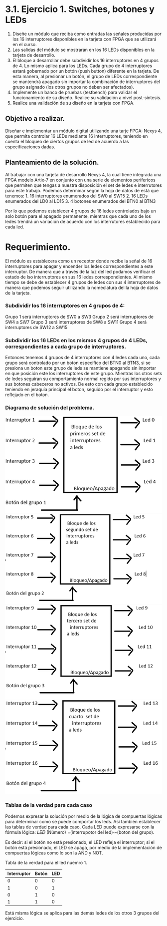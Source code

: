 # 3.1. Ejercicio 1. Switches, botones y LEDs
 1. Diseñe un módulo que reciba como entradas las señales producidas por los 16 interruptores disponibles en la tarjeta con FPGA que se utilizará en el curso.
 2. Las salidas del módulo se mostrarán en los 16 LEDs disponibles en la tarjeta de desarrollo.
 3. El bloque a desarrollar debe subdividir los 16 interruptores en 4 grupos de 4. Lo mismo aplica para los LEDs. Cada grupo de 4 interruptores estará gobernado por un botón (push button) diferente en la tarjeta. De esta manera, al presionar un botón, el grupo de LEDs correspondiente se mantendrá apagado sin importar la combinación de interruptores del grupo asignado (los otros grupos no deben ser afectados).
 4. Implemente un banco de pruebas (testbench) para validar el funcionamiento de su diseño. Realice su validación a nivel post-síntesis.
 5. Realice una validación de su diseño en la tarjeta con FPGA.

## Objetivo a realizar.
Diseñar e implementar un módulo digital utilizando una tarje FPGA: Nexys 4, que permita controlar 16 LEDs mediante 16 interruptores, teniendo en cuenta el bloqueo de ciertos grupos de led de acuerdo a las especificaciones dadas.

## Planteamiento de la solución. 
Al trabajar con una tarjeta de desarrollo Nexys 4, la cual tiene integrada una FPGA modelo Artix-7 en conjunto con una serie de elementos perífericos que permiten que tengas a nuestra disposición el set de ledes e interrutores para este trabajo. 
Podemos determinar según la hoja de datos de está que tenemos:
    1. 16 interruptores enumerados del SW0 al SW15
    2. 16 LEDs enumerados del LD0 al LD15
    3. 4 botones enumerados del BTN0 al BTN3

Por lo que podemos establecer 4 grupos de 16 ledes controlados bajo un solo botón para el apagado permanente, mientras que cada uno de los ledes trendrá un variación de acuerdo con los interrutores establecido para cada led. 
# Requerimiento. 
El módulo es establecera como un receptor donde recibe la señal de 16 interruptores para apagar y encender los ledes correspondientes a este interruptor. De manera que a través de la luz del led podamos verificar el estado de lso interruptores en sus 16 ledes correspondientes.
Al mismo tiempo se debe de establecer 4 grupos de ledes con sus 4 interruptores de manera que podemos seguir utilizando la nomeclatura del la hoja de datos de la tarjeta. 

### Subdividir los 16 interruptores en 4 grupos de 4:
Grupo 1 será interruptores de SW0 a SW3
Grupo 2 será interruptores de SW4 a SW7
Grupo 3 será interruptores de SW8 a SW11
Grupo 4 será interruptores de SW12 a SW15

### Subdividir los 16 LEDs en los mismos 4 grupos de 4 LEDs, correspondientes a cada grupo de interruptores.
Entonces tenemos 4 grupos de 4 interruptores con 4 ledes cada uno, cada grupo será controlado por un boton especifico del BTN0 al BTN3, si se presiona un boton este grupo de leds se mantiene apagando sin importar en que posición este los interruptores de este grupo. Mientras los otros sets de ledes seguiran su comportamiento normal regido por sus interruptores y sus botones cabeceros no activos. 
De esto con cada grupo establecido teniendo en jeraquía principal el boton, seguido por el interruptor y esto reflejado en el boton. 

### Diagrama de solución del problema.
![Diagrama del Bloque 1](Imagenes%20para%20el%20planteamiento/Captura%20de%20pantalla%202025-08-13%20112808.png)
![Diagrama del Bloque 2](Imagenes%20para%20el%20planteamiento/Captura%20de%20pantalla%202025-08-13%20112906.png)
![Diagrama del Bloque 3](Imagenes%20para%20el%20planteamiento/Captura%20de%20pantalla%202025-08-13%20112944.png)
![Diagrama del Bloque 4](Imagenes%20para%20el%20planteamiento/Captura%20de%20pantalla%202025-08-13%20113015.png)



### Tablas de la verdad para cada caso 
Podemos expresar la solución por medio de la lógica de compuertas lógicas para determinar como se puede comportar los leds. Así también establecer las tablas de verdad para cada caso. 
Cada LED puede expresarse con la fórmula lógica:
                                    𝐿𝐸𝐷 (Número) =(interrupotor del led)⋅~(boton del grupo).
                                
Es decir: si el botón no está presionado, el LED refleja el interruptor; si el botón está presionado, el LED se apaga, por medio de la implementación de compuertas lógicas como lo son la AND y NOT.

Tabla de la verdad para el led nuemro 1. 

| Interruptor | Botón | LED |
|-------------|-------|-----|
| 0           | 0     | 0   |
| 1           | 0     | 1   |
| 0           | 1     | 0   |
| 1           | 1     | 0   |


Está misma lógica se aplica para las demás ledes de los otros 3 grupos del ejercicio. 
